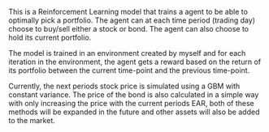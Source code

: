 This is a Reinforcement Learning model that trains a agent to be able to optimally pick a portfolio. 
The agent can at each time period (trading day) choose to buy/sell either a stock or bond.
The agent can also choose to hold its current portfolio. 

The model is trained in an environment created by myself and for each iteration in the environment,
the agent gets a reward based on the return of its portfolio between the current time-point and the
previous time-point.

Currently, the next periods stock price is simulated using a GBM with constant variance. The price of the
bond is also calculated in a simple way with only increasing the price with the current periods EAR, both
of these methods will be expanded in the future and other assets will also be added to the market.

